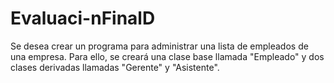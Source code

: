 # Evaluaci-nFinalD
Se desea crear un programa para administrar una lista de empleados de una empresa. Para ello, se creará una clase base llamada "Empleado" y dos clases derivadas llamadas "Gerente" y "Asistente".

